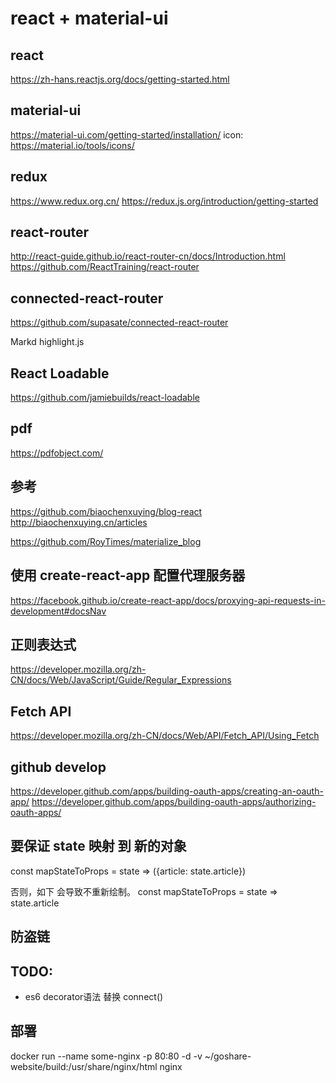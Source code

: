 # react + material-ui

## react

https://zh-hans.reactjs.org/docs/getting-started.html

## material-ui
 
 https://material-ui.com/getting-started/installation/
 icon:
 https://material.io/tools/icons/

## redux

https://www.redux.org.cn/
https://redux.js.org/introduction/getting-started

## react-router

http://react-guide.github.io/react-router-cn/docs/Introduction.html
https://github.com/ReactTraining/react-router

## connected-react-router

https://github.com/supasate/connected-react-router


Markd
highlight.js

## React Loadable

https://github.com/jamiebuilds/react-loadable

## pdf

https://pdfobject.com/



## 参考

https://github.com/biaochenxuying/blog-react
http://biaochenxuying.cn/articles

https://github.com/RoyTimes/materialize_blog

## 使用 create-react-app 配置代理服务器

https://facebook.github.io/create-react-app/docs/proxying-api-requests-in-development#docsNav

## 正则表达式

https://developer.mozilla.org/zh-CN/docs/Web/JavaScript/Guide/Regular_Expressions

## Fetch API

https://developer.mozilla.org/zh-CN/docs/Web/API/Fetch_API/Using_Fetch

## github develop

https://developer.github.com/apps/building-oauth-apps/creating-an-oauth-app/
https://developer.github.com/apps/building-oauth-apps/authorizing-oauth-apps/

## 要保证 state 映射 到 新的对象

const mapStateToProps = state => ({article: state.article})

否则，如下 会导致不重新绘制。 
const mapStateToProps = state => state.article

## 防盗链

<meta name="referrer" content="never">

## TODO:

* es6 decorator语法 替换 connect()


## 部署

docker run --name some-nginx -p 80:80 -d -v  ~/goshare-website/build:/usr/share/nginx/html nginx

